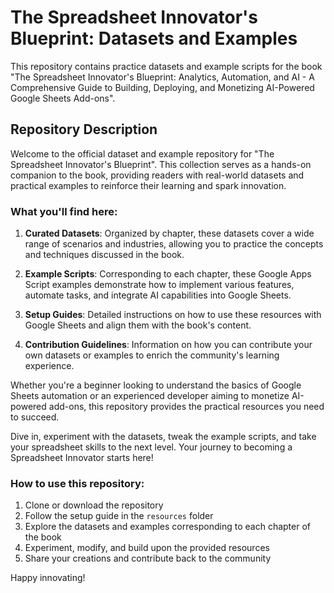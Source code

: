 # The Spreadsheet Innovator's Blueprint: Datasets and Examples

This repository contains practice datasets and example scripts for the book "The Spreadsheet Innovator's Blueprint: Analytics, Automation, and AI - A Comprehensive Guide to Building, Deploying, and Monetizing AI-Powered Google Sheets Add-ons".

## Repository Description

Welcome to the official dataset and example repository for "The Spreadsheet Innovator's Blueprint". This collection serves as a hands-on companion to the book, providing readers with real-world datasets and practical examples to reinforce their learning and spark innovation.

### What you'll find here:

1. **Curated Datasets**: Organized by chapter, these datasets cover a wide range of scenarios and industries, allowing you to practice the concepts and techniques discussed in the book.

2. **Example Scripts**: Corresponding to each chapter, these Google Apps Script examples demonstrate how to implement various features, automate tasks, and integrate AI capabilities into Google Sheets.

3. **Setup Guides**: Detailed instructions on how to use these resources with Google Sheets and align them with the book's content.

4. **Contribution Guidelines**: Information on how you can contribute your own datasets or examples to enrich the community's learning experience.

Whether you're a beginner looking to understand the basics of Google Sheets automation or an experienced developer aiming to monetize AI-powered add-ons, this repository provides the practical resources you need to succeed.

Dive in, experiment with the datasets, tweak the example scripts, and take your spreadsheet skills to the next level. Your journey to becoming a Spreadsheet Innovator starts here!

### How to use this repository:

1. Clone or download the repository
2. Follow the setup guide in the `resources` folder
3. Explore the datasets and examples corresponding to each chapter of the book
4. Experiment, modify, and build upon the provided resources
5. Share your creations and contribute back to the community

Happy innovating!
